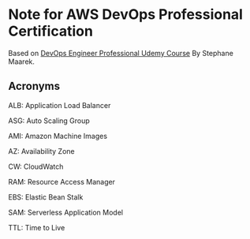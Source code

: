 # Note for AWS DevOps Professional Certification

Based on [DevOps Engineer Professional Udemy Course](https://www.udemy.com/course/aws-certified-devops-engineer-professional-hands-on) By Stephane Maarek.


## Acronyms

ALB: Application Load Balancer

ASG: Auto Scaling Group

AMI: Amazon Machine Images

AZ: Availability Zone

CW: CloudWatch

RAM: Resource Access Manager

EBS: Elastic Bean Stalk

SAM: Serverless Application Model

TTL: Time to Live

